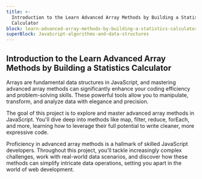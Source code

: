 ```yaml
---
title: >-
  Introduction to the Learn Advanced Array Methods by Building a Statistics
  Calculator
block: learn-advanced-array-methods-by-building-a-statistics-calculator
superBlock: JavaScript-algorithms-and-data-structures
---
```


## Introduction to the Learn Advanced Array Methods by Building a Statistics Calculator

Arrays are fundamental data structures in JavaScript, and mastering advanced array methods can significantly enhance your coding efficiency and problem-solving skills. These powerful tools allow you to manipulate, transform, and analyze data with elegance and precision.

The goal of this project is to explore and master advanced array methods in JavaScript. You'll dive deep into methods like map, filter, reduce, forEach, and more, learning how to leverage their full potential to write cleaner, more expressive code.

Proficiency in advanced array methods is a hallmark of skilled JavaScript developers. Throughout this project, you'll tackle increasingly complex challenges, work with real-world data scenarios, and discover how these methods can simplify intricate data operations, setting you apart in the world of web development.
